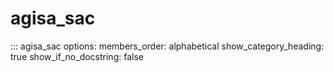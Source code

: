 # agisa_sac

::: agisa_sac
    options:
      members_order: alphabetical
      show_category_heading: true
      show_if_no_docstring: false

